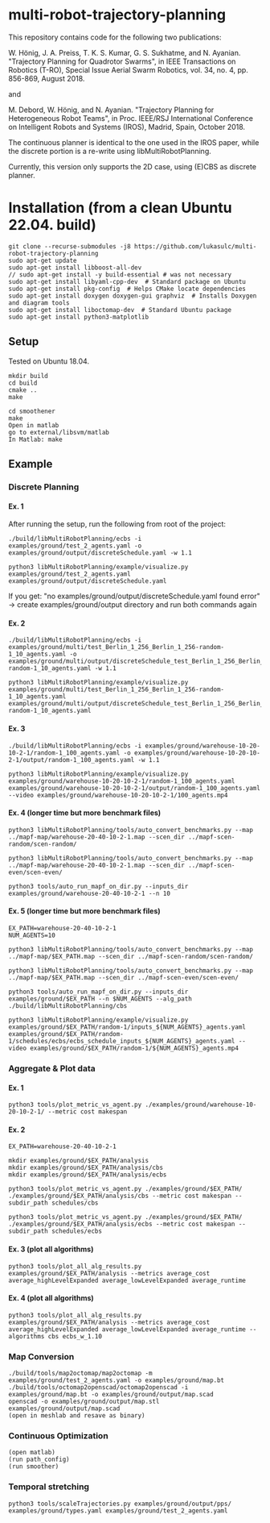 # multi-robot-trajectory-planning

This repository contains code for the following two publications:

W. Hönig, J. A. Preiss, T. K. S. Kumar, G. S. Sukhatme, and N. Ayanian. "Trajectory Planning for Quadrotor Swarms", in IEEE Transactions on Robotics (T-RO), Special Issue Aerial Swarm Robotics, vol. 34, no. 4, pp. 856-869, August 2018. 

and

M. Debord, W. Hönig, and N. Ayanian. "Trajectory Planning for Heterogeneous Robot Teams", in Proc. IEEE/RSJ International Conference on Intelligent Robots and Systems (IROS), Madrid, Spain, October 2018.

The continuous planner is identical to the one used in the IROS paper, while the discrete portion is a re-write using libMultiRobotPlanning.

Currently, this version only supports the 2D case, using (E)CBS as discrete planner.

# Installation (from a clean Ubuntu 22.04. build)

```
git clone --recurse-submodules -j8 https://github.com/lukasulc/multi-robot-trajectory-planning
sudo apt-get update
sudo apt-get install libboost-all-dev
// sudo apt-get install -y build-essential # was not necessary 
sudo apt-get install libyaml-cpp-dev  # Standard package on Ubuntu
sudo apt-get install pkg-config  # Helps CMake locate dependencies
sudo apt-get install doxygen doxygen-gui graphviz  # Installs Doxygen and diagram tools
sudo apt-get install liboctomap-dev  # Standard Ubuntu package 
sudo apt-get install python3-matplotlib
```

## Setup


Tested on Ubuntu 18.04.

```
mkdir build
cd build
cmake ..
make
```

```
cd smoothener
make
Open in matlab
go to external/libsvm/matlab
In Matlab: make
```

## Example

### Discrete Planning

#### Ex. 1

After running the setup, run the following from root of the project:
````
./build/libMultiRobotPlanning/ecbs -i examples/ground/test_2_agents.yaml -o examples/ground/output/discreteSchedule.yaml -w 1.1
````
````
python3 libMultiRobotPlanning/example/visualize.py examples/ground/test_2_agents.yaml examples/ground/output/discreteSchedule.yaml
````
If you get: "no examples/ground/output/discreteSchedule.yaml found error" -> create examples/ground/output directory and run both commands again

#### Ex. 2
````
./build/libMultiRobotPlanning/ecbs -i examples/ground/multi/test_Berlin_1_256_Berlin_1_256-random-1_10_agents.yaml -o examples/ground/multi/output/discreteSchedule_test_Berlin_1_256_Berlin_1_256-random-1_10_agents.yaml -w 1.1
````
````
python3 libMultiRobotPlanning/example/visualize.py examples/ground/multi/test_Berlin_1_256_Berlin_1_256-random-1_10_agents.yaml examples/ground/multi/output/discreteSchedule_test_Berlin_1_256_Berlin_1_256-random-1_10_agents.yaml
````

#### Ex. 3
````
./build/libMultiRobotPlanning/ecbs -i examples/ground/warehouse-10-20-10-2-1/random-1_100_agents.yaml -o examples/ground/warehouse-10-20-10-2-1/output/random-1_100_agents.yaml -w 1.1
````
````
python3 libMultiRobotPlanning/example/visualize.py examples/ground/warehouse-10-20-10-2-1/random-1_100_agents.yaml examples/ground/warehouse-10-20-10-2-1/output/random-1_100_agents.yaml --video examples/ground/warehouse-10-20-10-2-1/100_agents.mp4
````

#### Ex. 4 (longer time but more benchmark files)
````
python3 libMultiRobotPlanning/tools/auto_convert_benchmarks.py --map ../mapf-map/warehouse-20-40-10-2-1.map --scen_dir ../mapf-scen-random/scen-random/
````
````
python3 libMultiRobotPlanning/tools/auto_convert_benchmarks.py --map ../mapf-map/warehouse-20-40-10-2-1.map --scen_dir ../mapf-scen-even/scen-even/
````
````
python3 tools/auto_run_mapf_on_dir.py --inputs_dir examples/ground/warehouse-20-40-10-2-1 --n 10
````

#### Ex. 5 (longer time but more benchmark files)
````
EX_PATH=warehouse-20-40-10-2-1
NUM_AGENTS=10
````

````
python3 libMultiRobotPlanning/tools/auto_convert_benchmarks.py --map ../mapf-map/$EX_PATH.map --scen_dir ../mapf-scen-random/scen-random/
````
````
python3 libMultiRobotPlanning/tools/auto_convert_benchmarks.py --map ../mapf-map/$EX_PATH.map --scen_dir ../mapf-scen-even/scen-even/
````
````
python3 tools/auto_run_mapf_on_dir.py --inputs_dir examples/ground/$EX_PATH --n $NUM_AGENTS --alg_path ./build/libMultiRobotPlanning/cbs
````

````
python3 libMultiRobotPlanning/example/visualize.py examples/ground/$EX_PATH/random-1/inputs_${NUM_AGENTS}_agents.yaml examples/ground/$EX_PATH/random-1/schedules/ecbs/ecbs_schedule_inputs_${NUM_AGENTS}_agents.yaml --video examples/ground/$EX_PATH/random-1/${NUM_AGENTS}_agents.mp4
````

### Aggregate & Plot data

#### Ex. 1
````
python3 tools/plot_metric_vs_agent.py ./examples/ground/warehouse-10-20-10-2-1/ --metric cost makespan
````

#### Ex. 2
````
EX_PATH=warehouse-20-40-10-2-1
````

````
mkdir examples/ground/$EX_PATH/analysis
mkdir examples/ground/$EX_PATH/analysis/cbs
mkdir examples/ground/$EX_PATH/analysis/ecbs
````

````
python3 tools/plot_metric_vs_agent.py ./examples/ground/$EX_PATH/ ./examples/ground/$EX_PATH/analysis/cbs --metric cost makespan --subdir_path schedules/cbs
````

````
python3 tools/plot_metric_vs_agent.py ./examples/ground/$EX_PATH/ ./examples/ground/$EX_PATH/analysis/ecbs --metric cost makespan --subdir_path schedules/ecbs
````

#### Ex. 3 (plot all algorithms)
````
python3 tools/plot_all_alg_results.py examples/ground/$EX_PATH/analysis --metrics average_cost average_highLevelExpanded average_lowLevelExpanded average_runtime
````

#### Ex. 4 (plot all algorithms)
````
python3 tools/plot_all_alg_results.py examples/ground/$EX_PATH/analysis --metrics average_cost average_highLevelExpanded average_lowLevelExpanded average_runtime --algorithms cbs ecbs_w_1.10
````

### Map Conversion

```
./build/tools/map2octomap/map2octomap -m examples/ground/test_2_agents.yaml -o examples/ground/map.bt
./build/tools/octomap2openscad/octomap2openscad -i examples/ground/map.bt -o examples/ground/output/map.scad
openscad -o examples/ground/output/map.stl examples/ground/output/map.scad
(open in meshlab and resave as binary)
```

### Continuous Optimization

```
(open matlab)
(run path_config)
(run smoother)
```

### Temporal stretching

```
python3 tools/scaleTrajectories.py examples/ground/output/pps/ examples/ground/types.yaml examples/ground/test_2_agents.yaml
```